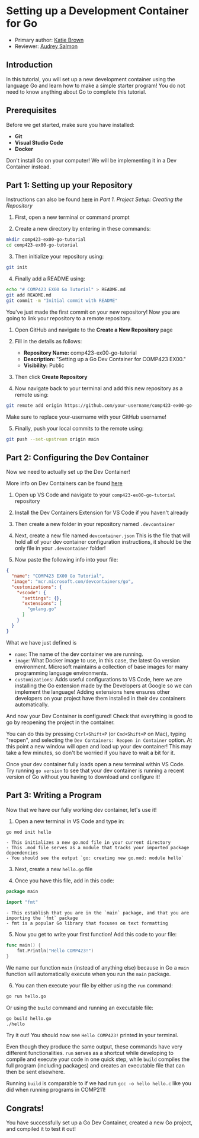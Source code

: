 # Setting up a Development Container for Go

* Primary author: [Katie Brown](https://github.com/kgbrown5)
* Reviewer: [Audrey Salmon](https://github.com/asalmon1)

## Introduction

In this tutorial, you will set up a new development container using the language Go and learn how to make a simple starter program! You do not need to know anything about Go to complete this tutorial.

## Prerequisites

Before we get started, make sure you have installed:

* **Git**
* **Visual Studio Code**
* **Docker**

Don't install Go on your computer! We will be implementing it in a Dev Container instead.

## Part 1: Setting up your Repository 

Instructions can also be found [here](https://comp423-25s.github.io/resources/MkDocs/tutorial/#part-1-project-setup-creating-the-repository) in *Part 1. Project Setup: Creating the Repository*

1. First, open a new terminal or command prompt

2. Create a new directory by entering in these commands:
``` bash
mkdir comp423-ex00-go-tutorial
cd comp423-ex00-go-tutorial
```

3. Then initialize your repository using:
``` bash
git init
```

4. Finally add a README using:
``` bash
echo "# COMP423 EX00 Go Tutorial" > README.md
git add README.md
git commit -m "Initial commit with README"
```

You've just made the first commit on your new repository! Now you are going to link your repository to a remote repository.

1. Open GitHub and navigate to the **Create a New Repository** page

2. Fill in the details as follows:
    - **Repository Name:** comp423-ex00-go-tutorial
    - **Description:** "Setting up a Go Dev Container for COMP423 EX00."
    - **Visibility:** Public

3. Then click **Create Repository**

4. Now navigate back to your terminal and add this new repository as a remote using:
``` bash
git remote add origin https://github.com/your-username/comp423-ex00-go-tutorial.git
```
Make sure to replace your-username with your GitHub username!

5. Finally, push your local commits to the remote using:
``` bash
git push --set-upstream origin main
```

## Part 2: Configuring the Dev Container

Now we need to actually set up the Dev Container! 

More info on Dev Containers can be found [here](https://comp423-25s.github.io/resources/MkDocs/tutorial/#part-2-setting-up-the-development-environment)

1. Open up VS Code and navigate to your `comp423-ex00-go-tutorial` repository
2. Install the Dev Containers Extension for VS Code if you haven't already
3. Then create a new folder in your repository named `.devcontainer`
4. Next, create a new file named `devcontainer.json`
This is the file that will hold all of your dev container configuration instructions, it should be the only file in your `.devcontainer` folder!

5. Now paste the following info into your file:

``` json title=".devcontainer/devcontainer.json"
{
  "name": "COMP423 EX00 Go Tutorial",
  "image": "mcr.microsoft.com/devcontainers/go",
  "customizations": {
    "vscode": {
      "settings": {},
      "extensions": [
        "golang.go"
      ]
    }
  }
}
```

What we have just defined is
* `name`: The name of the dev container we are running.
* `image`: What Docker image to use, in this case, the latest Go version environment. Microsoft maintains a collection of base images for many programming language environments.
* `customizations`: Adds useful configurations to VS Code, here we are installing the Go extension made by the Developers at Google so we can implement the language! Adding extensions here ensures other developers on your project have them installed in their dev containers automatically.

And now your Dev Container is configured! Check that everything is good to go by reopening the project in the container. 

You can do this by pressing `Ctrl+Shift+P` (or `Cmd+Shift+P` on Mac), typing "reopen", and selecting the `Dev Containers: Reopen in Container` option. At this point a new window will open and load up your dev container! This may take a few minutes, so don't be worried if you have to wait a bit for it.

Once your dev container fully loads open a new terminal within VS Code. Try running `go version` to see that your dev container is running a recent version of Go without you having to download and configure it!

## Part 3: Writing a Program

Now that we have our fully working dev container, let's use it!

1. Open a new terminal in VS Code and type in:
``` bash
go mod init hello
```
    - This initializes a new go.mod file in your current directory 
    - This .mod file serves as a module that tracks your imported package dependencies
    - You should see the output `go: creating new go.mod: module hello`

3. Next, create a new `hello.go` file

4. Once you have this file, add in this code:
``` go title="hello.go"
package main

import "fmt"
```
    - This establish that you are in the `main` package, and that you are importing the `fmt` package
    - fmt is a popular Go library that focuses on text formatting

5. Now you get to write your first function! Add this code to your file:
``` go title="hello.go"
func main() {
    fmt.Println("Hello COMP423!")
}
```
We name our function `main` (instead of anything else) because in Go a `main` function will automatically execute when you run the `main` package.

6. You can then execute your file by either using the `run` command:
``` bash
go run hello.go
```
Or using the `build` command and running an executable file:
``` bash
go build hello.go
./hello
```

Try it out! You should now see `Hello COMP423!` printed in your terminal.

Even though they produce the same output, these commands have very different functionalities. `run` serves as a shortcut while developing to compile and execute your code in one quick step, while `build` compiles the full program (including packages) and creates an executable file that can then be sent elsewhere.

Running `build` is comparable to if we had run `gcc -o hello hello.c` like you did when running programs in COMP211!

## Congrats!

You have successfully set up a Go Dev Container, created a new Go project, and compiled it to test it out!